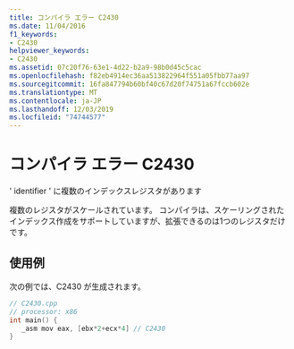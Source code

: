 ```yaml
---
title: コンパイラ エラー C2430
ms.date: 11/04/2016
f1_keywords:
- C2430
helpviewer_keywords:
- C2430
ms.assetid: 07c20f76-63e1-4d22-b2a9-98b0d45c5cac
ms.openlocfilehash: f82eb4914ec36aa513822964f551a05fbb77aa97
ms.sourcegitcommit: 16fa847794b60bf40c67d20f74751a67fccb602e
ms.translationtype: MT
ms.contentlocale: ja-JP
ms.lasthandoff: 12/03/2019
ms.locfileid: "74744577"
---
```

# <a name="compiler-error-c2430"></a>コンパイラ エラー C2430

' identifier ' に複数のインデックスレジスタがあります

複数のレジスタがスケールされています。 コンパイラは、スケーリングされたインデックス作成をサポートしていますが、拡張できるのは1つのレジスタだけです。

## <a name="example"></a>使用例

次の例では、C2430 が生成されます。

```cpp
// C2430.cpp
// processor: x86
int main() {
   _asm mov eax, [ebx*2+ecx*4] // C2430
}
```
